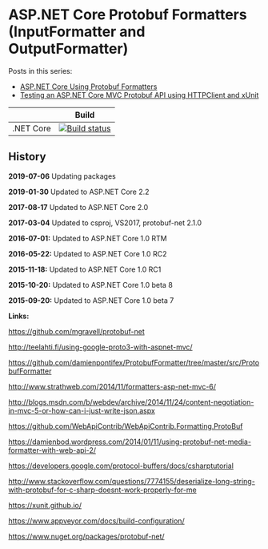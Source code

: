 # ASP.NET Core Protobuf Formatters (InputFormatter and OutputFormatter)

Posts in this series:
<ul>	
    <li><a href="https://damienbod.com/2015/06/03/asp-net-5-mvc-6-custom-protobuf-formatters/">ASP.NET Core Using Protobuf Formatters </a></li>
	<li><a href="https://damienbod.com/2017/03/09/testing-an-asp-net-core-mvc-protobuf-api-using-httpclient-and-xunit/">Testing an ASP.NET Core MVC Protobuf API using HTTPClient and xUnit</a></li>
</ul>

|                           | Build                                                                                                                                                             |       
| ------------------------- | ----------------------------------------------------------------------------------------------------------------------------------------------------------------- |
| .NET Core                 | [![Build status](https://ci.appveyor.com/api/projects/status/ihtrq4u81rtsty9k?svg=true)](https://ci.appveyor.com/project/damienbod/aspnetmvc6protobufformatters)  |


## History

<strong>2019-07-06</strong> Updating packages

<strong>2019-01-30</strong> Updated to ASP.NET Core 2.2

<strong>2017-08-17</strong> Updated to ASP.NET Core 2.0 

<strong>2017-03-04</strong> Updated to csproj, VS2017, protobuf-net 2.1.0

<strong>2016-07-01:</strong> Updated to ASP.NET Core 1.0 RTM

<strong>2016-05-22:</strong> Updated to ASP.NET Core 1.0 RC2

<strong>2015-11-18:</strong> Updated to ASP.NET Core 1.0 RC1

<strong>2015-10-20:</strong> Updated to ASP.NET Core 1.0 beta 8

<strong>2015-09-20:</strong> Updated to ASP.NET Core 1.0 beta 7


<strong>Links:</strong>

https://github.com/mgravell/protobuf-net

http://teelahti.fi/using-google-proto3-with-aspnet-mvc/

https://github.com/damienpontifex/ProtobufFormatter/tree/master/src/ProtobufFormatter

http://www.strathweb.com/2014/11/formatters-asp-net-mvc-6/

http://blogs.msdn.com/b/webdev/archive/2014/11/24/content-negotiation-in-mvc-5-or-how-can-i-just-write-json.aspx

https://github.com/WebApiContrib/WebApiContrib.Formatting.ProtoBuf

https://damienbod.wordpress.com/2014/01/11/using-protobuf-net-media-formatter-with-web-api-2/

https://developers.google.com/protocol-buffers/docs/csharptutorial

http://www.stackoverflow.com/questions/7774155/deserialize-long-string-with-protobuf-for-c-sharp-doesnt-work-properly-for-me

https://xunit.github.io/

https://www.appveyor.com/docs/build-configuration/

https://www.nuget.org/packages/protobuf-net/
